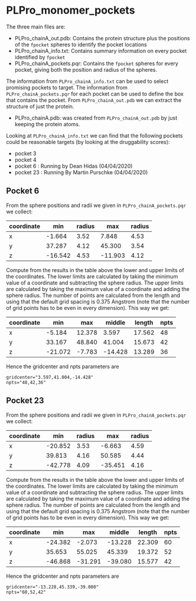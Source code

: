 # PLPro_monomer_pockets

The three main files are:

- PLPro_chainA_out.pdb: Contains the protein structure plus the positions of the
  `fpocket` spheres to identify the pocket locations
- PLPro_chainA_info.txt: Contains summary information on every pocket identified
  by `fpocket`
- PLPro_chainA_pockets.pqr: Contains the `fpocket` spheres for every pocket,
  giving both the position and radius of the spheres.

The information from `PLPro_chainA_info.txt` can be used to select promising
pockets to target. The information from `PLPro_chainA_pockets.pqr` for each
pocket can be used to define the box that contains the pocket. From 
`PLPro_chainA_out.pdb` we can extract the structure of just the protein.

- PLPro_chainA.pdb: was created from `PLPro_chainA_out.pdb` by just keeping
  the protein atoms.

Looking at `PLPro_chainA_info.txt` we can find that the following pockets
could be reasonable targets (by looking at the druggability scores):

- pocket 3
- pocket 4
- pocket 6  : Running by Dean Hidas  (04/04/2020)
- pocket 23 : Running By Martin Purschke (04/04/2020)

## Pocket 6

From the sphere positions and radii we given in `PLPro_chainA_pockets.pqr`
we collect:

| coordinate | min     | radius | max     | radius |
| ---------- | ------- | ------ | ------- | ------ |
| x          |  -1.664 | 3.52   |   7.848 | 4.53   |
| y          |  37.287 | 4.12   |  45.300 | 3.54   |
| z          | -16.542 | 4.53   | -11.903 | 4.12   |

Compute from the results in the table above the lower and upper limits of 
the coordinates. The lower limits are calculated by taking the minimum value
of a coordinate and subtracting the sphere radius. The upper limits are 
calculated by taking the maximum value of a coordinate and adding the sphere
radius. The number of points are calculated from the length and using that the
default grid spacing is 0.375 Angstrom (note that the number of grid points
has to be even in every dimension). This way we get:

| coordinate | min     | max     | middle   | length | npts |
| ---------- | ------- | ------- | -------- | ------ | ---- |
| x          |  -5.184 | 12.378  |   3.597  | 17.562 | 48   |
| y          |  33.167 | 48.840  |  41.004  | 15.673 | 42   |
| z          | -21.072 | -7.783  | -14.428  | 13.289 | 36   |

Hence the gridcenter and npts parameters are
```
gridcenter="3.597,41.004,-14.428"
npts="48,42,36"
```

## Pocket 23

From the sphere positions and radii we given in `PLPro_chainA_pockets.pqr`
we collect:

| coordinate | min     | radius | max     | radius |
| ---------- | ------- | ------ | ------- | ------ |
| x          | -20.852 | 3.53   |  -6.663 | 4.59   |
| y          |  39.813 | 4.16   |  50.585 | 4.44   |
| z          | -42.778 | 4.09   | -35.451 | 4.16   |

Compute from the results in the table above the lower and upper limits of 
the coordinates. The lower limits are calculated by taking the minimum value
of a coordinate and subtracting the sphere radius. The upper limits are 
calculated by taking the maximum value of a coordinate and adding the sphere
radius. The number of points are calculated from the length and using that the
default grid spacing is 0.375 Angstrom (note that the number of grid points
has to be even in every dimension). This way we get:

| coordinate | min     | max     | middle   | length | npts |
| ---------- | ------- | ------- | -------- | ------ | ---- |
| x          | -24.382 |  -2.073 | -13.228  | 22.309 | 60   |
| y          |  35.653 |  55.025 |  45.339  | 19.372 | 52   |
| z          | -46.868 | -31.291 | -39.080  | 15.577 | 42   |

Hence the gridcenter and npts parameters are
```
gridcenter="-13.228,45.339,-39.080"
npts="60,52,42"
```
